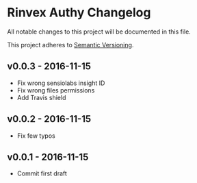 # Rinvex Authy Changelog

All notable changes to this project will be documented in this file.

This project adheres to [Semantic Versioning](CONTRIBUTING.md).


## v0.0.3 - 2016-11-15
- Fix wrong sensiolabs insight ID
- Fix wrong files permissions
- Add Travis shield

## v0.0.2 - 2016-11-15
- Fix few typos

## v0.0.1 - 2016-11-15
- Commit first draft
